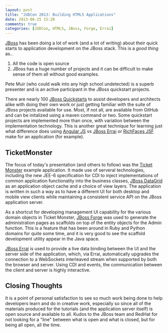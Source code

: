 ```yaml
---
layout: post
title: "JUDCon 2013: Building HTML5 Applications"
date: 2013-06-25 15:20
comments: true
categories: [JUDCon, HTML5, JBoss, Forge, Errai]
---
```


[JBoss](http://www.jboss.org) has been doing a lot of work (and a lot of 
writing) about their quick starts to application development on the JBoss
stack.  This is a _good thing_ as..

1.  All the code is open source
2.  JBoss has a huge number of projects and it can be difficult to make
    sense of them all without good examples.

Pete Muir (who could walk into any high school undetected) is 
a superb presenter and is an active participant in the JBoss quickstart
projects.

There are nearly 100 [JBoss Quickstarts](https://www.jboss.org/jdf/quickstarts/get-started/)
to assist developers and architects alike with doing their own work or just
getting familiar with the suite of JBoss projects available for use.  Most, if
not all, are available from GitHub and can be initalized using a maven 
command or two.  Some quickstart projects are implemented more than once, with
variation between the implementation technology.  This is another great 
technique for learning just what difference does using 
[Angular JS](http://angularjs.org/) vs [JBoss Errai](https://www.jboss.org/errai) 
or [RichFaces JSF](https://www.jboss.org/richfaces) make for an application 
(for example).

TicketMonster
-------------

The focus of today's presentation (and others to follow) was the 
[Ticket Monster](https://www.jboss.org/jdf/examples/ticket-monster/tutorial/WhatIsTicketMonster/)
example application.  It made use of serveral technologies, including the
new JEE-6 specification for CDI to inject implementations of common application
functionality into the business classes, [JBoss DataGrid](https://www.redhat.com/products/jbossenterprisemiddleware/data-grid/)
as an application object cache and a choice of view layers.  The application
is written in such a way as to have a different UI for both desktop and 
mobile view clients while maintaining a consistent service API on the JBoss
application server.  

As a shortcut for developing management UI capability for the various domain
objects in Ticket Monster, [JBoss Forge](http://forge.jboss.org/) was used
to generate the administration pages as scaffolds on top of the entity objects
for the Admin function.  This is a feature that has been around in Ruby and
Python domains for quite some time, and it is very good to see the scaffold
development utility appear in the Java space.

[JBoss Errai](https://www.jboss.org/errai) is used to provide a live data
binding between the UI and the server side of the application, which, via
Errai, automatically upgrades the connection to a WebSockets interleaved
stream when supported by both the browser and server.  Using CDI and events,
the communication between the client and server is highly interactive.

Closing Thoughts
----------------

It is a point of personal satisfaction to see so much work being done to 
help developers learn and do in creative work, especially so since all of 
the materials produced for the tutorials (and the application server itself)
is open source and available to all.  Kudos to the JBoss team and RedHat for 
not looking for a "line" between what is open and what is closed, but for
being all open, all the time.

